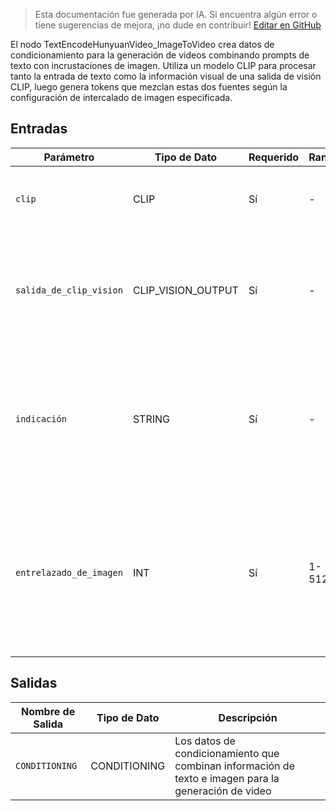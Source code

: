 > Esta documentación fue generada por IA. Si encuentra algún error o tiene sugerencias de mejora, ¡no dude en contribuir! [Editar en GitHub](https://github.com/Comfy-Org/embedded-docs/blob/main/comfyui_embedded_docs/docs/TextEncodeHunyuanVideo_ImageToVideo/es.md)

El nodo TextEncodeHunyuanVideo_ImageToVideo crea datos de condicionamiento para la generación de videos combinando prompts de texto con incrustaciones de imagen. Utiliza un modelo CLIP para procesar tanto la entrada de texto como la información visual de una salida de visión CLIP, luego genera tokens que mezclan estas dos fuentes según la configuración de intercalado de imagen especificada.

## Entradas

| Parámetro | Tipo de Dato | Requerido | Rango | Descripción |
|-----------|-----------|----------|-------|-------------|
| `clip` | CLIP | Sí | - | El modelo CLIP utilizado para la tokenización y codificación |
| `salida_de_clip_vision` | CLIP_VISION_OUTPUT | Sí | - | Las incrustaciones visuales de un modelo de visión CLIP que proporcionan contexto de imagen |
| `indicación` | STRING | Sí | - | La descripción textual para guiar la generación del video, admite entrada multilínea y prompts dinámicos |
| `entrelazado_de_imagen` | INT | Sí | 1-512 | Cuánto influye la imagen frente al prompt de texto. Un número más alto significa mayor influencia del prompt de texto. (valor por defecto: 2) |

## Salidas

| Nombre de Salida | Tipo de Dato | Descripción |
|-------------|-----------|-------------|
| `CONDITIONING` | CONDITIONING | Los datos de condicionamiento que combinan información de texto e imagen para la generación de video |
